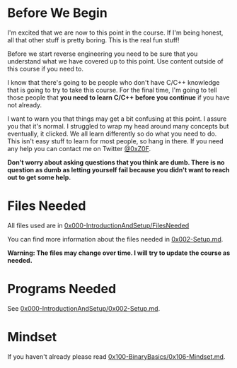 # Before We Begin
I'm excited that we are now to this point in the course. If I'm being honest, all that other stuff is pretty boring. This is the real fun stuff!

Before we start reverse engineering you need to be sure that you understand what we have covered up to this point. Use content outside of this course if you need to. 

I know that there's going to be people who don't have C/C++ knowledge that is going to try to take this course. For the final time, I'm going to tell those people that **you need to learn C/C++ before you continue** if you have not already.

I want to warn you that things may get a bit confusing at this point. I assure you that it's normal. I struggled to wrap my head around many concepts but eventually, it clicked. We all learn differently so do what you need to do. This isn't easy stuff to learn for most people, so hang in there. If you need any help you can contact me on Twitter [@0xZ0F](https://twitter.com/0xZ0F). 

**Don't worry about asking questions that you think are dumb. There is no question as dumb as letting yourself fail because you didn't want to reach out to get some help.** 

# Files Needed
All files used are in [0x000-IntroductionAndSetup/FilesNeeded](../0x000-IntroductionAndSetup/FilesNeeded)

You can find more information about the files needed in [0x002-Setup.md](../0x000-IntroductionAndSetup/0x002-Setup.md#target-software).

**Warning: The files may change over time. I will try to update the course as needed.**

# Programs Needed
See [0x000-IntroductionAndSetup/0x002-Setup.md](../0x000-IntroductionAndSetup/0x002-Setup.md#reversing-tools).

# Mindset
If you haven't already please read [0x100-BinaryBasics/0x106-Mindset.md](0x100-BinaryBasics).
